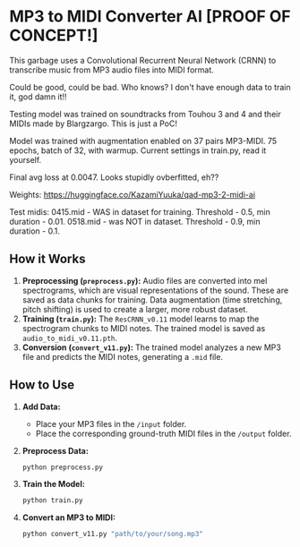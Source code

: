 # MP3 to MIDI Converter AI [PROOF OF CONCEPT!]

This garbage uses a Convolutional Recurrent Neural Network (CRNN) to transcribe music from MP3 audio files into MIDI format.

Could be good, could be bad. Who knows? I don't have enough data to train it, god damn it!!

Testing model was trained on soundtracks from Touhou 3 and 4 and their MIDIs made by Blargzargo. This is just a PoC!

Model was trained with augmentation enabled on 37 pairs MP3-MIDI. 75 epochs, batch of 32, with warmup. Current settings in train.py, read it yourself.

Final avg loss at 0.0047. Looks stupidly ovberfitted, eh??

Weights: https://huggingface.co/KazamiYuuka/qad-mp3-2-midi-ai

Test midis:
0415.mid - WAS in dataset for training. Threshold - 0.5, min duration - 0.01.
0518.mid - was NOT in dataset. Threshold - 0.9, min duration - 0.1.

## How it Works

1.  **Preprocessing (`preprocess.py`):** Audio files are converted into mel spectrograms, which are visual representations of the sound. These are saved as data chunks for training. Data augmentation (time stretching, pitch shifting) is used to create a larger, more robust dataset.
2.  **Training (`train.py`):** The `ResCRNN_v0.11` model learns to map the spectrogram chunks to MIDI notes. The trained model is saved as `audio_to_midi_v0.11.pth`.
3.  **Conversion (`convert_v11.py`):** The trained model analyzes a new MP3 file and predicts the MIDI notes, generating a `.mid` file.

## How to Use

1.  **Add Data:**
    *   Place your MP3 files in the `/input` folder.
    *   Place the corresponding ground-truth MIDI files in the `/output` folder.

2.  **Preprocess Data:**
    ```bash
    python preprocess.py
    ```

3.  **Train the Model:**
    ```bash
    python train.py
    ```

4.  **Convert an MP3 to MIDI:**
    ```bash
    python convert_v11.py "path/to/your/song.mp3"
    ```
